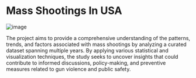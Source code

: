 # Mass Shootings In USA
![image](https://user-images.githubusercontent.com/71177010/175776151-ba1f68b7-5c19-4cb2-951b-7b6624561769.png)

The project aims to provide a comprehensive understanding of the patterns, trends, and factors associated with mass shootings by analyzing a curated dataset spanning multiple years. By applying various statistical and visualization techniques, the study seeks to uncover insights that could contribute to informed discussions, policy-making, and preventive measures related to gun violence and public safety.
